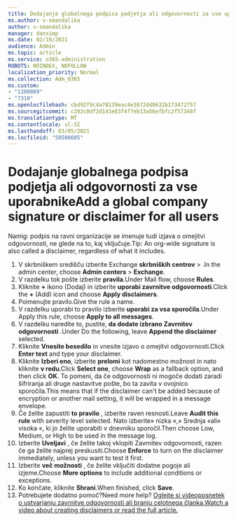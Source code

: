 ```yaml
---
title: Dodajanje globalnega podpisa podjetja ali odgovornosti za vse uporabnike
ms.author: v-smandalika
author: v-smandalika
manager: dansimp
ms.date: 02/19/2021
audience: Admin
ms.topic: article
ms.service: o365-administration
ROBOTS: NOINDEX, NOFOLLOW
localization_priority: Normal
ms.collection: Adm_O365
ms.custom:
- "1200009"
- "7310"
ms.openlocfilehash: cbd92f9c4a78139eac4e3672dd0632b173472757
ms.sourcegitcommit: c202c0df2d141e63f4f7eb13a56efbfc2f57348f
ms.translationtype: MT
ms.contentlocale: sl-SI
ms.lasthandoff: 03/05/2021
ms.locfileid: "50508605"
---
```

# <a name="add-a-global-company-signature-or-disclaimer-for-all-users"></a><span data-ttu-id="6918e-102">Dodajanje globalnega podpisa podjetja ali odgovornosti za vse uporabnike</span><span class="sxs-lookup"><span data-stu-id="6918e-102">Add a global company signature or disclaimer for all users</span></span>

<span data-ttu-id="6918e-103">Namig: podpis na ravni organizacije se imenuje tudi izjava o omejitvi odgovornosti, ne glede na to, kaj vključuje.</span><span class="sxs-lookup"><span data-stu-id="6918e-103">Tip: An org-wide signature is also called a disclaimer, regardless of what it includes.</span></span>

1. <span data-ttu-id="6918e-104">V skrbniškem središču izberite Exchange **skrbniških centrov**  >  .</span><span class="sxs-lookup"><span data-stu-id="6918e-104">In the admin center, choose **Admin centers** > **Exchange**.</span></span>
2. <span data-ttu-id="6918e-105">V razdelku tok pošte izberite **pravila**.</span><span class="sxs-lookup"><span data-stu-id="6918e-105">Under Mail flow, choose **Rules**.</span></span>
3. <span data-ttu-id="6918e-106">Kliknite **+** ikono (Dodaj) in izberite **uporabi zavrnitve odgovornosti**.</span><span class="sxs-lookup"><span data-stu-id="6918e-106">Click the **+** (Add) icon and choose **Apply disclaimers**.</span></span>
4. <span data-ttu-id="6918e-107">Poimenujte pravilo.</span><span class="sxs-lookup"><span data-stu-id="6918e-107">Give the rule a name.</span></span>
5. <span data-ttu-id="6918e-108">V razdelku uporabi to pravilo izberite **uporabi za vsa sporočila**.</span><span class="sxs-lookup"><span data-stu-id="6918e-108">Under Apply this rule, choose **Apply to all messages**.</span></span>
6. <span data-ttu-id="6918e-109">V razdelku naredite to, pustite, **da dodate izbrano Zavrnitev odgovornosti** .</span><span class="sxs-lookup"><span data-stu-id="6918e-109">Under Do the following, leave **Append the disclaimer** selected.</span></span>
7. <span data-ttu-id="6918e-110">Kliknite **Vnesite besedilo** in vnesite izjavo o omejitvi odgovornosti.</span><span class="sxs-lookup"><span data-stu-id="6918e-110">Click **Enter text** and type your disclaimer.</span></span>
8. <span data-ttu-id="6918e-111">Kliknite **Izberi eno**, izberite **prelomi** kot nadomestno možnost in nato kliknite **v redu**.</span><span class="sxs-lookup"><span data-stu-id="6918e-111">Click **Select one**, choose **Wrap** as a fallback option, and then click **OK**.</span></span> <span data-ttu-id="6918e-112">To pomeni, da če odgovornosti ni mogoče dodati zaradi šifriranja ali druge nastavitve pošte, bo ta zavita v ovojnico sporočila.</span><span class="sxs-lookup"><span data-stu-id="6918e-112">This means that if the disclaimer can't be added because of encryption or another mail setting, it will be wrapped in a message envelope.</span></span>
9. <span data-ttu-id="6918e-113">Če želite zapustiti **to pravilo** , izberite raven resnosti.</span><span class="sxs-lookup"><span data-stu-id="6918e-113">Leave **Audit this rule** with severity level selected.</span></span> <span data-ttu-id="6918e-114">Nato izberite» nizka «,» Srednja «ali» visoka «, ki jo želite uporabiti v dnevniku sporočil.</span><span class="sxs-lookup"><span data-stu-id="6918e-114">Then choose Low, Medium, or High to be used in the message log.</span></span>
10. <span data-ttu-id="6918e-115">Izberite **Uveljavi** , če želite takoj vklopiti Zavrnitev odgovornosti, razen če ga želite najprej preskusiti.</span><span class="sxs-lookup"><span data-stu-id="6918e-115">Choose **Enforce** to turn on the disclaimer immediately, unless you want to test it first.</span></span>
11. <span data-ttu-id="6918e-116">Izberite **več možnosti** , če želite vključiti dodatne pogoje ali izjeme.</span><span class="sxs-lookup"><span data-stu-id="6918e-116">Choose **More options** to include additional conditions or exceptions.</span></span>
12. <span data-ttu-id="6918e-117">Ko končate, kliknite **Shrani**.</span><span class="sxs-lookup"><span data-stu-id="6918e-117">When finished, click **Save**.</span></span>
13. <span data-ttu-id="6918e-118">Potrebujete dodatno pomoč?</span><span class="sxs-lookup"><span data-stu-id="6918e-118">Need more help?</span></span> [<span data-ttu-id="6918e-119">Oglejte si videoposnetek o ustvarjanju zavrnitve odgovornosti ali branju celotnega članka.</span><span class="sxs-lookup"><span data-stu-id="6918e-119">Watch a video about creating disclaimers or read the full article.</span></span>](https://support.office.com/article/2d75860f-c527-4352-a7f6-73eba54c0c72?wt.mc_id=Chat_GlobalSignature)